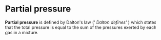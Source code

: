 # Partial pressure

**Partial pressure** is defined by Dalton's law (' *Dalton defines'* )
which states that the total pressure is equal to the sum of the
pressures exerted by each gas in a mixture.
